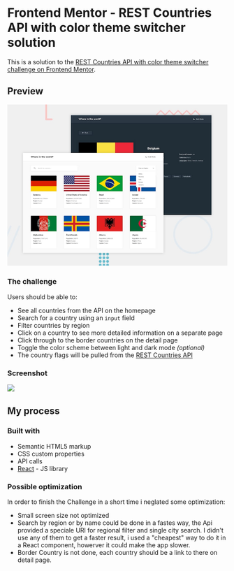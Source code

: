 # Frontend Mentor - REST Countries API with color theme switcher solution

This is a solution to the [REST Countries API with color theme switcher challenge on Frontend Mentor](https://www.frontendmentor.io/challenges/rest-countries-api-with-color-theme-switcher-5cacc469fec04111f7b848ca).

## Preview

![](./design/desktop-preview.jpg)

### The challenge

Users should be able to:

- See all countries from the API on the homepage
- Search for a country using an `input` field
- Filter countries by region
- Click on a country to see more detailed information on a separate page
- Click through to the border countries on the detail page
- Toggle the color scheme between light and dark mode _(optional)_
- The country flags will be pulled from the [REST Countries API](https://restcountries.com)

### Screenshot

![](./screenshot.jpg)

## My process

### Built with

- Semantic HTML5 markup
- CSS custom properties
- API calls
- [React](https://reactjs.org/) - JS library

### Possible optimization

In order to finish the Challenge in a short time i neglated some optimization:

- Small screen size not optimized
- Search by region or by name could be done in a fastes way, the Api provided a speciale URl for regional filter and single city search. I didn't use any of them to get a faster result, i used a "cheapest" way to do it in a React component, howerver it could make the app slower.
- Border Country is not done, each country should be a link to there on detail page.
